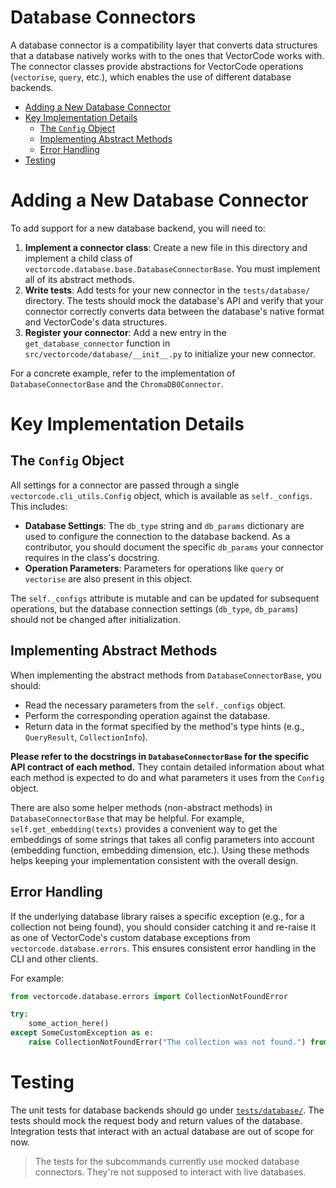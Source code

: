 # Database Connectors

A database connector is a compatibility layer that converts data structures that a 
database natively works with to the ones that VectorCode works with. The connector 
classes provide abstractions for VectorCode operations (`vectorise`, `query`, etc.), 
which enables the use of different database backends.

<!-- mtoc-start -->

* [Adding a New Database Connector](#adding-a-new-database-connector)
* [Key Implementation Details](#key-implementation-details)
  * [The `Config` Object](#the-config-object)
  * [Implementing Abstract Methods](#implementing-abstract-methods)
  * [Error Handling](#error-handling)
* [Testing](#testing)

<!-- mtoc-end -->

# Adding a New Database Connector

To add support for a new database backend, you will need to:

1.  **Implement a connector class**: Create a new file in this directory and implement a child class of `vectorcode.database.base.DatabaseConnectorBase`. You must implement all of its abstract methods.
2.  **Write tests**: Add tests for your new connector in the `tests/database/` directory. The tests should mock the database's API and verify that your connector correctly converts data between the database's native format and VectorCode's data structures.
3.  **Register your connector**: Add a new entry in the `get_database_connector` function in `src/vectorcode/database/__init__.py` to initialize your new connector.

For a concrete example, refer to the implementation of `DatabaseConnectorBase` and the `ChromaDB0Connector`.

# Key Implementation Details

## The `Config` Object

All settings for a connector are passed through a single `vectorcode.cli_utils.Config` object, which is available as `self._configs`. This includes:

-   **Database Settings**: The `db_type` string and `db_params` dictionary are used to configure the connection to the database backend. As a contributor, you should document the specific `db_params` your connector requires in the class's docstring.
-   **Operation Parameters**: Parameters for operations like `query` or `vectorise` are also present in this object.

The `self._configs` attribute is mutable and can be updated for subsequent operations, but the database connection settings (`db_type`, `db_params`) should not be changed after initialization.

## Implementing Abstract Methods

When implementing the abstract methods from `DatabaseConnectorBase`, you should:

-   Read the necessary parameters from the `self._configs` object.
-   Perform the corresponding operation against the database.
-   Return data in the format specified by the method's type hints (e.g., `QueryResult`, `CollectionInfo`).

**Please refer to the docstrings in `DatabaseConnectorBase` for the specific API contract of each method.** 
They contain detailed information about what each method is expected to do and what parameters it uses from the `Config` object. 

There are also some helper methods (non-abstract methods) in `DatabaseConnectorBase` that may be 
helpful.
For example, `self.get_embedding(texts)` provides a convenient way to get the embeddings of some strings that takes all config parameters into account (embedding function, embedding dimension, etc.).
Using these methods helps keeping your implementation consistent with the overall design.

## Error Handling

If the underlying database library raises a specific exception (e.g., for a collection not being found), you should consider catching it and re-raise it as one of VectorCode's custom database exceptions from `vectorcode.database.errors`. This ensures consistent error handling in the CLI and other clients.

For example:
```python
from vectorcode.database.errors import CollectionNotFoundError

try:
    some_action_here()
except SomeCustomException as e:
    raise CollectionNotFoundError("The collection was not found.") from e
```

# Testing

The unit tests for database backends should go under [`tests/database/`](../../../tests/database/). 
The tests should mock the request body and return values of the database. Integration 
tests that interact with an actual database are out of scope for now.

> The tests for the subcommands currently use mocked database connectors. They're not 
> supposed to interact with live databases.

